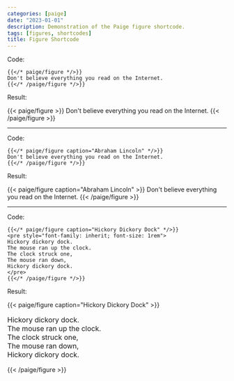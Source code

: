 ```yaml
---
categories: [paige]
date: "2023-01-01"
description: Demonstration of the Paige figure shortcode.
tags: [figures, shortcodes]
title: Figure Shortcode
---
```


Code:

```go-text-template
{{</* paige/figure */>}}
Don't believe everything you read on the Internet.
{{</* /paige/figure */>}}
```

Result:

{{< paige/figure >}}
Don't believe everything you read on the Internet.
{{< /paige/figure >}}

---

Code:

```go-text-template
{{</* paige/figure caption="Abraham Lincoln" */>}}
Don't believe everything you read on the Internet.
{{</* /paige/figure */>}}
```

Result:

{{< paige/figure caption="Abraham Lincoln" >}}
Don't believe everything you read on the Internet.
{{< /paige/figure >}}

---

Code:

```go-text-template
{{</* paige/figure caption="Hickory Dickory Dock" */>}}
<pre style="font-family: inherit; font-size: 1rem">
Hickory dickory dock.
The mouse ran up the clock.
The clock struck one,
The mouse ran down,
Hickory dickory dock.
</pre>
{{</* /paige/figure */>}}
```

Result:

{{< paige/figure caption="Hickory Dickory Dock" >}}
<pre style="font-family: inherit; font-size: 1rem">
Hickory dickory dock.
The mouse ran up the clock.
The clock struck one,
The mouse ran down,
Hickory dickory dock.
</pre>
{{< /paige/figure >}}


